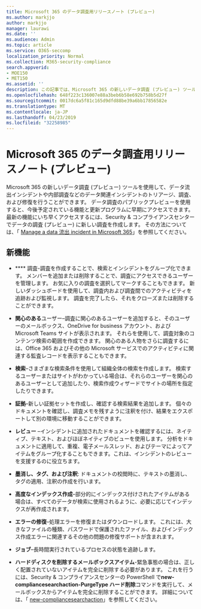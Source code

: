 ```yaml
---
title: Microsoft 365 のデータ調査用リリースノート (プレビュー)
ms.author: markjjo
author: markjjo
manager: laurawi
ms.date: ''
ms.audience: Admin
ms.topic: article
ms.service: O365-seccomp
localization_priority: Normal
ms.collection: M365-security-compliance
search.appverid:
- MOE150
- MET150
ms.assetid: ''
description: この記事では、Microsoft 365 の新しいデータ調査 (プレビュー) ツールについて説明します。
ms.openlocfilehash: 648f223c136007e88a3beb6b58e692b758b5d27f
ms.sourcegitcommit: 0017dc6a5f81c165d9dfd88be39a6bb17856582e
ms.translationtype: MT
ms.contentlocale: ja-JP
ms.lasthandoff: 04/23/2019
ms.locfileid: "32258985"
---
```

# <a name="release-notes-for-data-investigations-preview-in-microsoft-365"></a>Microsoft 365 のデータ調査用リリースノート (プレビュー)

Microsoft 365 の新しいデータ調査 (プレビュー) ツールを使用して、データ流出インシデントや内部調査などのデータ関連インシデントのトリアージ、調査、および修復を行うことができます。 データ調査のパブリックプレビューを使用すると、今後予定されている機能と更新プログラムに早期にアクセスできます。 最新の機能にいち早くアクセスするには、Security & コンプライアンスセンターでデータの調査 (プレビュー) に新しい調査を作成します。 その方法については、「 [Manage a data 流出 incident in Microsoft 365](manage-data-spillage-incidents.md)」を参照してください。

## <a name="whats-new"></a>新機能 

- **** 調査-調査を作成することで、検索とインシデントをグループ化できます。 メンバーを追加または削除することで、調査にアクセスできるユーザーを管理します。  お気に入りの調査を選択してマークすることもできます。 新しいダッシュボードを使用して、調査内および調査間でのアクティビティを追跡および監視します。 調査を完了したら、それをクローズまたは削除することができます。

- **関心のある**ユーザー–調査に関心のあるユーザーを追加すると、そのユーザーのメールボックス、OneDrive for business アカウント、および Microsoft Teams サイトが表示されます。 それらを使用して、調査対象のコンテンツ検索の範囲を作成できます。 関心のある人物をさらに調査するには、Office 365 およびその他の Microsoft サービスでのアクティビティに関連する監査レコードを表示することもできます。

- **検索**–さまざまな検索条件を使用して組織全体の検索を作成します。 検索するユーザーまたはサイトがわかっている場合は、それらのユーザーを関心のあるユーザーとして追加したり、検索作成ウィザードでサイトの場所を指定したりできます。 

- **証拠**–新しい証拠セットを作成し、確認する検索結果を追加します。 個々のドキュメントを確認し、調査メモを残すように注釈を付け、結果をエクスポートして別の環境に移動することができます。 

- **レビュー** –インシデントに追加されたドキュメントを確認するには、ネイティブ、テキスト、およびほぼネイティブのビューを使用します。 分析をドキュメントに適用して、重複、電子メールスレッド、およびテーマによってアイテムをグループ化することもできます。これは、インシデントのレビューを支援するのに役立ちます。 

- **墨消し、タグ、および注釈**: ドキュメントの校閲時に、テキストの墨消し、タグの適用、注釈の作成を行います。
  
- **高度なインデックス作成**–部分的にインデックス付けされたアイテムがある場合は、すべてのデータが検索に使用されるように、必要に応じてインデックスが再作成されます。

- **エラーの修復**–処理エラーを修復またはダウンロードします。 これには、大きなファイルの種類、パスワードで保護されたファイル、およびインデックス作成エラーに関連するその他の問題の修復サポートが含まれます。 

- **ジョブ**–長時間実行されているプロセスの状態を追跡します。

- **ハードディスクを削除するメールボックスアイテム**-緊急事態の場合は、正しく配置されていないアイテムを完全に削除する必要があります。 これを行うには、Security & コンプライアンスセンターの PowerShell で**new-compliancesearchaction-PurgeType ハード削除**コマンドを実行して、メールボックスからアイテムを完全に削除することができます。 詳細については、「 [new-compliancesearchaction](https://docs.microsoft.com/powershell/module/exchange/policy-and-compliance-content-search/new-compliancesearchaction)」を参照してください。
